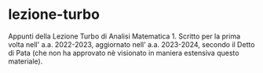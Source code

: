 # lezione-turbo
Appunti della Lezione Turbo di Analisi Matematica 1. Scritto per la prima volta nell' a.a. 2022-2023, aggiornato nell' a.a. 2023-2024, secondo il Detto di Pata (che non ha approvato nè visionato in maniera estensiva questo materiale).
